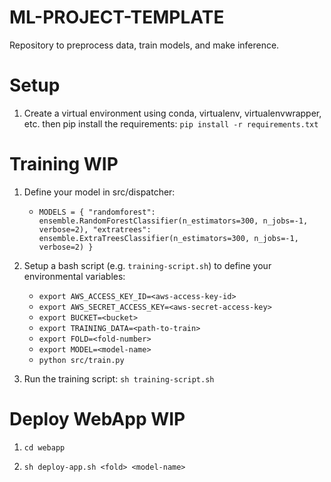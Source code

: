 # ML-PROJECT-TEMPLATE

Repository to preprocess data, train models, and make inference.

# Setup

1. Create a virtual environment using conda, virtualenv, virtualenvwrapper, etc. then pip install the requirements: `pip install -r requirements.txt`

# Training WIP

1. Define your model in src/dispatcher:
    - `MODELS = {
        "randomforest":
        ensemble.RandomForestClassifier(n_estimators=300, n_jobs=-1, verbose=2),
        "extratrees":
        ensemble.ExtraTreesClassifier(n_estimators=300, n_jobs=-1, verbose=2)
    }`

2. Setup a bash script (e.g. `training-script.sh`) to define your environmental variables:
    - `export AWS_ACCESS_KEY_ID=<aws-access-key-id>`
    - `export AWS_SECRET_ACCESS_KEY=<aws-secret-access-key>`
    - `export BUCKET=<bucket>`
    - `export TRAINING_DATA=<path-to-train>`
    - `export FOLD=<fold-number>`
    - `export MODEL=<model-name>`
    - `python src/train.py`

3. Run the training script: `sh training-script.sh`


# Deploy WebApp WIP

1. `cd webapp`

2. `sh deploy-app.sh <fold> <model-name>`